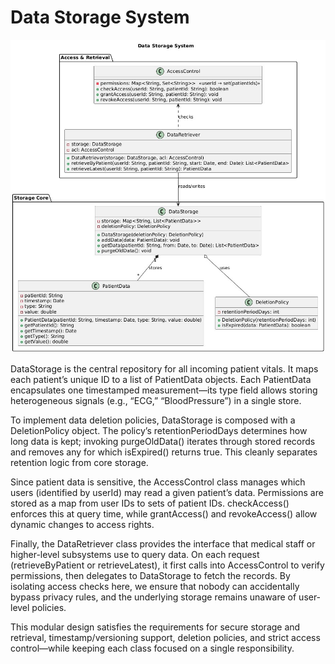 # Data Storage System

![Data Storage System](DataStorageSystem.png)




DataStorage is the central repository for all incoming patient vitals. It maps each patient’s unique ID to a list of PatientData objects. Each PatientData encapsulates one timestamped measurement—its type field allows storing heterogeneous signals (e.g., “ECG,” “BloodPressure”) in a single store.

To implement data deletion policies, DataStorage is composed with a DeletionPolicy object. The policy’s retentionPeriodDays determines how long data is kept; invoking purgeOldData() iterates through stored records and removes any for which isExpired() returns true. This cleanly separates retention logic from core storage.

Since patient data is sensitive, the AccessControl class manages which users (identified by userId) may read a given patient’s data. Permissions are stored as a map from user IDs to sets of patient IDs. checkAccess() enforces this at query time, while grantAccess() and revokeAccess() allow dynamic changes to access rights.

Finally, the DataRetriever class provides the interface that medical staff or higher-level subsystems use to query data. On each request (retrieveByPatient or retrieveLatest), it first calls into AccessControl to verify permissions, then delegates to DataStorage to fetch the records. By isolating access checks here, we ensure that nobody can accidentally bypass privacy rules, and the underlying storage remains unaware of user‐level policies.

This modular design satisfies the requirements for secure storage and retrieval, timestamp/versioning support, deletion policies, and strict access control—while keeping each class focused on a single responsibility.